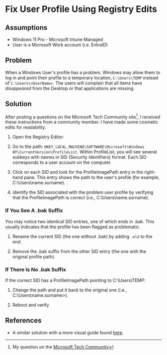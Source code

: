 # Fix User Profile Using Registry Edits

## Assumptions

+ Windows 11 Pro - Microsoft Intune Managed
+ User is a Microsoft Work account (i.e. EntraID)

## Problem

When a Windows User's profile has a problem, Windows may allow them to log in and point their profile to a temporary location, `C:\Users\TEMP` instead of `C:\Users\<UserName>`.
The users will complain that all items have *disappeared* from the Desktop or that applications are missing.

## Solution

After posting a questions on the Microsoft Tech Community site[^1], I received these instructions from a community member. I have made some cosmetic edits for readability.

1. Open the Registry Editor:

1. Go to the path: `HKEY_LOCAL_MACHINE\SOFTWARE\Microsoft\Windows NT\CurrentVersion\ProfileList`. Within ProfileList, you will see several subkeys with names in SID (Security Identifiers) format. Each SID corresponds to a user account on the computer.

1. Click on each SID and look for the ProfileImagePath entry in the right-hand pane. This entry shows the path to the user's profile (for example, C:\Users\name.surname).

1. Identify the SID associated with the problem user profile by verifying that the ProfileImagePath is correct (i.e., C:\Users\name.surname).

### If You See A .bak Suffix

You may notice two identical SID entries, one of which ends in .bak. This usually indicates that the profile has been flagged as problematic.

1. Rename the current SID (the one without .bak) by adding `.old` to the end.

1. Remove the .bak suffix from the other SID entry (the one with the original profile path).

### If There Is No .bak Suffix

If the correct SID has a ProfileImagePath pointing to C:\Users\TEMP:

1. Change the path and put it back to the original one (i.e., C:\Users\name.surname>).

1. Reboot and verify

## References

[^1]: My question on the [Microsoft Tech Community](https://techcommunity.microsoft.com/t5/microsoft-entra/entraid-account-on-windows-11-being-started-under-a-temp-user/m-p/4281720#M9937)

+ A similar solution with a more visual guide found [here](https://www.tenforums.com/tutorials/145678-fix-user-profile-service-failed-sign-error-windows-10-a.html).

